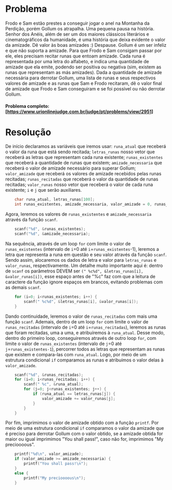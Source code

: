 # Problema 
Frodo e Sam estão prestes a conseguir jogar o anel na Montanha da Perdição, porém Gollum os atrapalha.
Uma pequena pausa na história. Senhor dos Anéis, além de ser um dos maiores clássicos literários e cinematográficos da humanidade, é uma história que deixa evidente o valor da amizade. Dê valor às boas amizades :) Despause.
Gollum é um ser infeliz e que não suporta a amizade. Para que Frodo e Sam consigam passar por ele, eles precisam recitar runas que entoam amizade. Cada runa é representada por uma letra do alfabeto, e indica uma quantidade de amizade que ela emite, podendo ser positiva ou negativa (sim, existem as runas que representam as más amizades). 
Dada a quantidade de amizade necessária para derrotar Gollum, uma lista de runas e seus respectivos valores de amizade e as runas que Sam e Frodo recitaram, dê o valor final de amizade que Frodo e Sam conseguiram e se foi possível ou não derrotar Gollum.
#### Problema completo: [https://www.urionlinejudge.com.br/judge/pt/problems/view/2951]

# Resolução
De início declaramos as variáveis que iremos usar: `runa_atual` que receberá o valor da runa que está sendo recitada; `letras_runas` nosso vetor que receberá as letras que representam cada runa existente; `runas_existentes` que receberá a quantidade de runas que existem; `amizade_necessaria` que receberá o valor de amizade necessário para superar Gollum; `valor_amizade` que receberá os valores de amizade recebidos pelas runas recitadas; `runas_recitadas` que receberá o valor da quantidade de runas recitadas; `valor_runas` nosso vetor que receberá o valor de cada runa existente; `i` e `j` que serão auxiliares.
``` c
    char runa_atual, letras_runas[100];
    int runas_existentes, amizade_necessaria, valor_amizade = 0, runas_recitadas, j, i, valor_runas[100];
```

Agora, leremos os valores de `runas_existentes` e `amizade_necessaria` através da função `scanf`.
``` c
    scanf("%d", &runas_existentes);
    scanf("%d", &amizade_necessaria);
```

Na sequência, através de um loop `for` com limite o valor de `runas_existentes` (intervalo de `i`=0 até `i`=`runas_existentes`-1), leremos a letra que representa a runa em questão e seu valor através da função `scanf`. Sendo assim, alocaremos os dados de letra e valor para `letras_runas` e `valor_runas`, respectivamente. Um detalhe muito importante aqui é: dentro de `scanf` os parâmetros DEVEM ser `(" %c%d", &letras_runas[i], &valor_runas[i])`, esse espaço antes de "%c" faz com que a leitura de caractere da função ignore espaços em brancos, evitando problemas com as demais `scanf`.
``` c
    for (i=0; i<runas_existentes; i++) {
        scanf(" %c%d", &letras_runas[i], &valor_runas[i]);
    }
```

Dando continuidade, leremos o valor de `runas_recitadas` com mais uma função `scanf`. Ademais, dentro de um loop `for` com limite o valor de `runas_recitadas` (intervalo de `i`=0 até `i`=`runas_recitadas`), leremos as runas que foram recitadas, uma a uma, e atribuíremos à `runa_atual`. Desse modo, dentro do primeiro loop, conseguiremos através de outro loop `for`, com limite o valor de `runas_existentes` (intervalo de `j`=0 até `j`=`runas_existentes-1`), percorrer todos as letras que representam as runas que existem e compara-las com `runa_atual`. Logo, por meio de um estrutura condicional `if` comparamos as runas e atribuímos o valor delas à `valor_amizade`. 
``` c
    scanf("%d", &runas_recitadas);
    for (i=0; i<runas_recitadas; i++) {
        scanf(" %c", &runa_atual);
        for (j=0; j<runas_existentes; j++) {
            if (runa_atual == letras_runas[j]) {
                valor_amizade += valor_runas[j];
            }
        }
    }
```
Por fim, imprimimos o valor de amizade obtido com a função `printf`. Por meio de uma estrutura condicional `if` comparamos o valor da amizade que é preciso para derrotar Gollum com o valor obtido, se a amizade obtida for maior ou igual imprimimos "You shall pass!", caso não for, imprimimos "My precioooous".
``` c
    printf("%d\n", valor_amizade);
    if (valor_amizade >= amizade_necessaria) {
        printf("You shall pass!\n");
    }
    else {
        printf("My precioooous\n");
    }
```